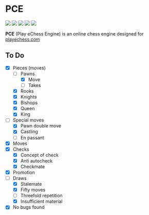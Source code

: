 # PCE
![](https://img.shields.io/badge/version-DEV-524fff?style=for-the-badge)
![](https://img.shields.io/badge/Status-In%20Progress-b8b100?style=for-the-badge)
![](https://img.shields.io/badge/Made%20for-eChess-11482f?style=for-the-badge)
![](https://img.shields.io/github/languages/code-size/the-ylang/y?label=size&style=for-the-badge)
![](https://img.shields.io/badge/Made%20in-C++-00599C?logo=cplusplus&style=for-the-badge)

**PCE** (Play eChess Engine) is an online chess engine designed for [playechess.com](http://playechess.com)

## To Do

- [x] Pieces (moves)
  - [ ] Pawns
    - [x] Move
    - [ ] Takes
  - [x] Rooks
  - [x] Knights
  - [x] Bishops
  - [x] Queen
  - [x] King
- [ ] Special moves
  - [x] Pawn double move
  - [x] Castling
  - [ ] En passant
- [x] Moves
- [x] Checks
  - [x] Concept of check
  - [x] Anti autocheck
  - [x] Checkmate
- [x] Promotion
- [ ] Draws
  - [x] Stalemate
  - [x] Fifty moves
  - [ ] Threefold repetition
  - [x] Insufficient material
- [x] No bugs found
